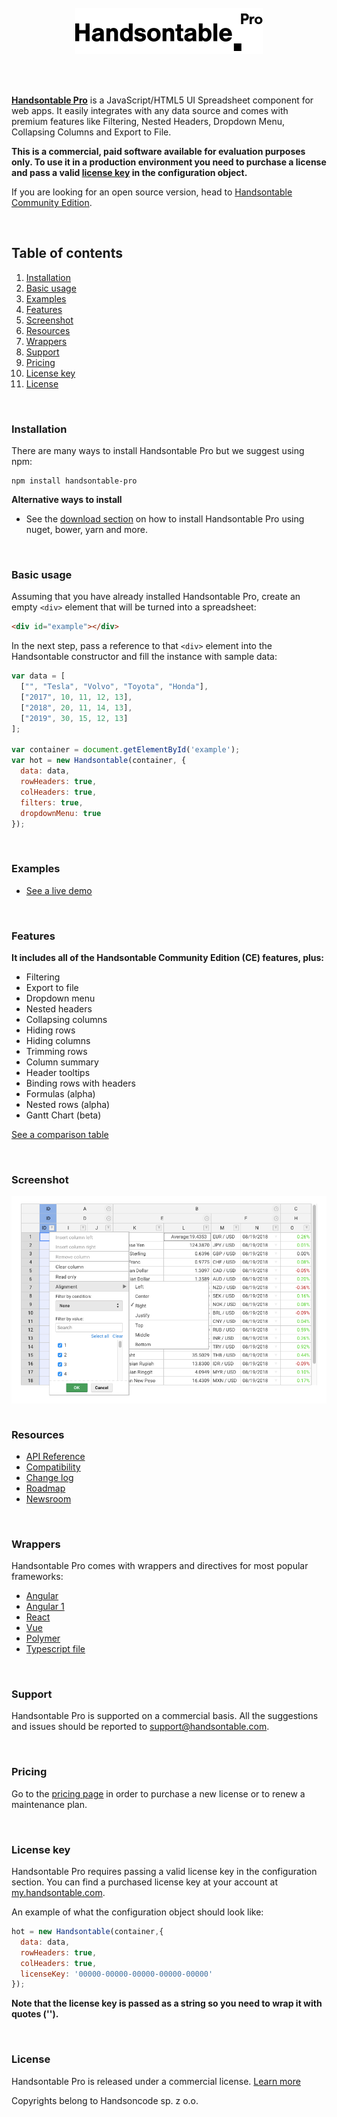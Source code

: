 <br/>
<div align="center">
  <a href="//handsontable.com" target="_blank"><img src="https://raw.githubusercontent.com/handsontable/static-files/master/Images/Logo/Handsontable/handsontable-logo-300-74-new-pro.png" alt="Handsontable Pro logo" /></a>
</div>

<br/><br/>

[**Handsontable Pro**](//handsontable.com) is a JavaScript/HTML5 UI Spreadsheet component for web apps. It easily integrates with any data source and comes with premium features like Filtering, Nested Headers, Dropdown Menu, Collapsing Columns and Export to File.

**This is a commercial, paid software available for evaluation purposes only. To use it in a production environment you need to purchase a license and pass a valid [license key](#license-key) in the configuration object.**

If you are looking for an open source version, head to [Handsontable Community Edition](//github.com/handsontable/handsontable).

<br/>

## Table of contents

1. [Installation](#installation)
2. [Basic usage](#basic-usage)
3. [Examples](#examples)
4. [Features](#features)
5. [Screenshot](#screenshot)
6. [Resources](#resources)
7. [Wrappers](#wrappers)
8. [Support](#support)
9. [Pricing](#pricing)
10. [License key](#license-key)
11. [License](#license)

<br/>

### Installation
There are many ways to install Handsontable Pro but we suggest using npm:
```
npm install handsontable-pro
```

**Alternative ways to install**
- See the [download section](//handsontable.com/pro-download.html) on how to install Handsontable Pro using nuget, bower, yarn and more.

<br/>

### Basic usage
Assuming that you have already installed Handsontable Pro, create an empty `<div>` element that will be turned into a spreadsheet:

```html
<div id="example"></div>
```
In the next step, pass a reference to that `<div>` element into the Handsontable constructor and fill the instance with sample data:
```javascript
var data = [
  ["", "Tesla", "Volvo", "Toyota", "Honda"],
  ["2017", 10, 11, 12, 13],
  ["2018", 20, 11, 14, 13],
  ["2019", 30, 15, 12, 13]
];

var container = document.getElementById('example');
var hot = new Handsontable(container, {
  data: data,
  rowHeaders: true,
  colHeaders: true,
  filters: true,
  dropdownMenu: true
});
```

<br/>

### Examples
- [See a live demo](//handsontable.com/examples.html?manual-resize&manual-move&conditional-formatting&context-menu&filters&dropdown-menu&headers)

<br/>

### Features

**It includes all of the Handsontable Community Edition (CE) features, plus:**

- Filtering
- Export to file
- Dropdown menu
- Nested headers
- Collapsing columns
- Hiding rows
- Hiding columns
- Trimming rows
- Column summary
- Header tooltips
- Binding rows with headers
- Formulas (alpha)
- Nested rows (alpha)
- Gantt Chart (beta)

[See a comparison table](//docs.handsontable.com/pro/tutorial-features.html)

<br/>

### Screenshot
<div align="center">
<a href="//handsontable.com/examples.html?manual-resize&manual-move&conditional-formatting&context-menu&filters&dropdown-menu&headers">
<img src="https://raw.githubusercontent.com/handsontable/static-files/master/Images/Screenshots/handsontable-pro-showcase.png" align="center" alt="Handsontable Pro Screenshot"/>
</a>
</div>

<br/>

### Resources
- [API Reference](//docs.handsontable.com/pro/Core.html)
- [Compatibility](//docs.handsontable.com/pro/tutorial-compatibility.html)
- [Change log](//docs.handsontable.com/pro/tutorial-release-notes.html)
- [Roadmap](//trello.com/b/PztR4hpj)
- [Newsroom](//twitter.com/handsontable)

<br/>

### Wrappers
Handsontable Pro comes with wrappers and directives for most popular frameworks:

- [Angular](//github.com/handsontable/angular-handsontable)
- [Angular 1](//github.com/handsontable/ngHandsontable)
- [React](//github.com/handsontable/react-handsontable)
- [Vue](//github.com/handsontable/vue-handsontable-official)
- [Polymer](//github.com/handsontable/hot-table)
- [Typescript file](//github.com/handsontable/handsontable-pro/blob/master/handsontable.d.ts)

<br/>

### Support
Handsontable Pro is supported on a commercial basis. All the suggestions and issues should be reported to support@handsontable.com.

<br/>

### Pricing
Go to the [pricing page](//handsontable.com/pricing.html) in order to purchase a new license or to renew a maintenance plan.

<br/>

### License key
Handsontable Pro requires passing a valid license key in the configuration section.
You can find a purchased license key at your account at [my.handsontable.com](//my.handsontable.com/sign-in.html).

An example of what the configuration object should look like:

```javascript
hot = new Handsontable(container,{
  data: data,
  rowHeaders: true,
  colHeaders: true,
  licenseKey: '00000-00000-00000-00000-00000'
});
```

**Note that the license key is passed as a string so you need to wrap it with quotes ('').**

<br/>

### License
Handsontable Pro is released under a commercial license. [Learn more](//docs.handsontable.com/pro/tutorial-licensing.html)

Copyrights belong to Handsoncode sp. z o.o.
